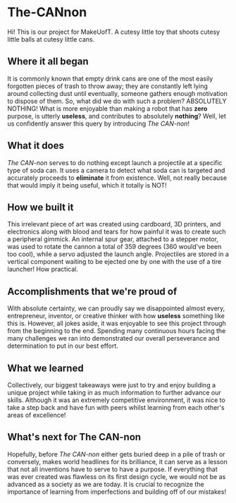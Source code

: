 # The-CANnon
Hi! This is our project for MakeUofT. A cutesy little toy that shoots cutesy little balls at cutesy little cans.

## Where it all began
It is commonly known that empty drink cans are one of the most easily forgotten pieces of trash to throw away; they are constantly left lying around collecting dust until eventually, someone gathers enough motivation to dispose of them. So, what did we do with such a problem? ABSOLUTELY NOTHING! What is more enjoyable than making a robot that has **zero** purpose, is utterly **useless**, and contributes to absolutely **nothing**? Well, let us confidently answer this query by introducing _The CAN-non_! 

## What it does
_The CAN-non_ serves to do nothing except launch a projectile at a specific type of soda can. It uses a camera to detect what soda can is targeted and accurately proceeds to **eliminate** it from existence. Well, not really because that would imply it being useful, which it totally is NOT!

## How we built it
This irrelevant piece of art was created using cardboard, 3D printers, and electronics along with blood and tears for how painful it was to create such a peripheral gimmick. An internal spur gear, attached to a stepper motor, was used to rotate the cannon a total of 359 degrees (360 would've been too cool), while a servo adjusted the launch angle. Projectiles are stored in a vertical component waiting to be ejected one by one with the use of a tire launcher! How practical.

## Accomplishments that we're proud of
With absolute certainty, we can proudly say we disappointed almost every, entrepreneur, inventor, or creative thinker with how **useless** something like this is. However, all jokes aside, it was enjoyable to see this project through from the beginning to the end. Spending many continuous hours facing the many challenges we ran into demonstrated our overall perseverance and determination to put in our best effort. 

## What we learned
Collectively, our biggest takeaways were just to try and enjoy building a unique project while taking in as much information to further advance our skills. Although it was an extremely competitive environment, it was nice to take a step back and have fun with peers whilst learning from each other's areas of excellence!

## What's next for The CAN-non
Hopefully, before _The CAN-non_ either gets buried deep in a pile of trash or conversely, makes world headlines for its brilliance, it can serve as a lesson that not all inventions have to serve to have a purpose. If everything that was ever created was flawless on its first design cycle, we would not be as advanced as a society as we are today. It is crucial to recognize the importance of learning from imperfections and building off of our mistakes!
